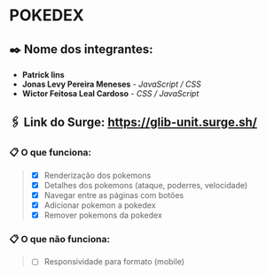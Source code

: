 # POKEDEX

## ✒️ Nome dos integrantes: 
- **Patrick lins**  
- **Jonas Levy Pereira Meneses** - *JavaScript / CSS*
- **Wictor Feitosa Leal Cardoso** - *CSS / JavaScript*

## 🖇️ Link do Surge: https://glib-unit.surge.sh/

### 📋 O que funciona:
> - [x] Renderização dos pokemons
> - [x] Detalhes dos pokemons (ataque, poderres, velocidade)
> - [x] Navegar entre as páginas com botões
> - [x] Adicionar pokemon a pokedex
> - [x] Remover pokemons da pokedex

### 📋 O que não funciona: 
> - [ ] Responsividade para formato (mobile)

